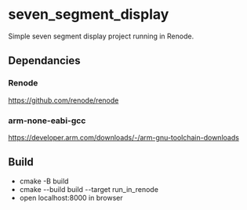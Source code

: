 # seven_segment_display
Simple seven segment display project running in Renode.

## Dependancies
### Renode
https://github.com/renode/renode

### arm-none-eabi-gcc
https://developer.arm.com/downloads/-/arm-gnu-toolchain-downloads

## Build
- cmake -B build
- cmake --build build --target run_in_renode
- open localhost:8000 in browser
